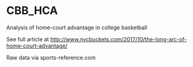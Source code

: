 # CBB_HCA
Analysis of home-court advantage in college basketball

See full article at http://www.nycbuckets.com/2017/10/the-long-arc-of-home-court-advantage/

Raw data via sports-reference.com
